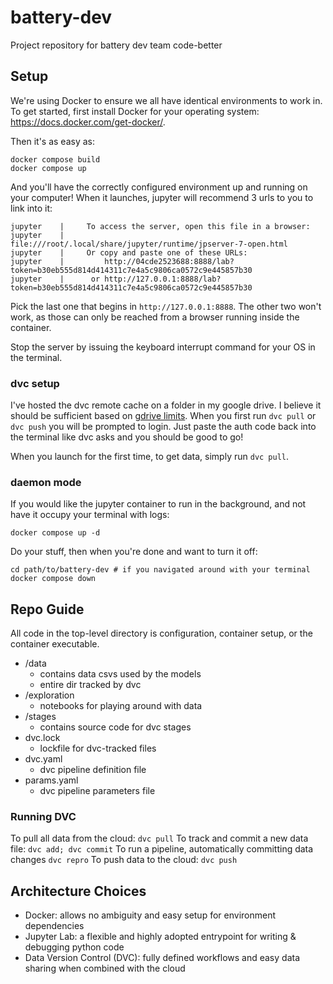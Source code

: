 
# battery-dev

Project repository for battery dev team code-better

## Setup

We're using Docker to ensure we all have identical environments to work in. To get started, first install Docker for your operating system: https://docs.docker.com/get-docker/.

Then it's as easy as:

```console
docker compose build
docker compose up
```

And you'll have the correctly configured environment up and running on your computer! When it launches, jupyter will recommend 3 urls to you to link into it:

```console
jupyter    |     To access the server, open this file in a browser:
jupyter    |         file:///root/.local/share/jupyter/runtime/jpserver-7-open.html
jupyter    |     Or copy and paste one of these URLs:
jupyter    |         http://04cde2523688:8888/lab?token=b30eb555d814d414311c7e4a5c9806ca0572c9e445857b30
jupyter    |      or http://127.0.0.1:8888/lab?token=b30eb555d814d414311c7e4a5c9806ca0572c9e445857b30
```

Pick the last one that begins in `http://127.0.0.1:8888`. The other two won't work, as those can only be reached from a browser running inside the container.

Stop the server by issuing the keyboard interrupt command for your OS in the terminal.

### dvc setup

I've hosted the dvc remote cache on a folder in my google drive. I believe it should be sufficient based on [gdrive limits](https://support.google.com/a/answer/7338880). When you first run `dvc pull` or `dvc push` you will be prompted to login. Just paste the auth code back into the terminal like dvc asks and you should be good to go!

When you launch for the first time, to get data, simply run `dvc pull`.

### daemon mode

If you would like the jupyter container to run in the background, and not have it occupy your terminal with logs:

```console
docker compose up -d
```

Do your stuff, then when you're done and want to turn it off:

```console
cd path/to/battery-dev # if you navigated around with your terminal
docker compose down
```

## Repo Guide

All code in the top-level directory is configuration, container setup, or the container executable.

- /data
  - contains data csvs used by the models
  - entire dir tracked by dvc
- /exploration
  - notebooks for playing around with data
- /stages
  - contains source code for dvc stages
- dvc.lock
  - lockfile for dvc-tracked files
- dvc.yaml
  - dvc pipeline definition file
- params.yaml
  - dvc pipeline parameters file

### Running DVC

To pull all data from the cloud: `dvc pull`
To track and commit a new data file: `dvc add; dvc commit`
To run a pipeline, automatically committing data changes `dvc repro`
To push data to the cloud: `dvc push`

## Architecture Choices

- Docker: allows no ambiguity and easy setup for environment dependencies
- Jupyter Lab: a flexible and highly adopted entrypoint for writing & debugging python code
- Data Version Control (DVC): fully defined workflows and easy data sharing when combined with the cloud
